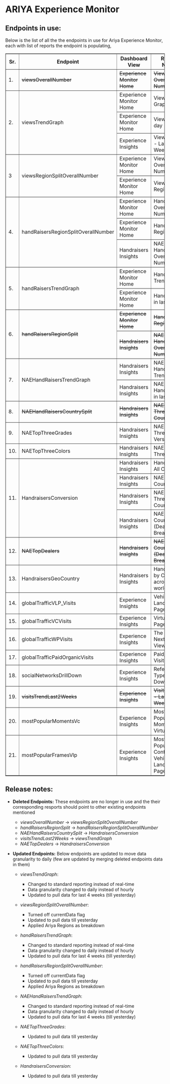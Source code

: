 # ARIYA Experience Monitor

## Endpoints in use:

Below is the list of all the the endpoints in use for Ariya Experience Monitor, each with list of reports the endpoint is populating,

<table border=1>
<thead>
  <tr>
    <th>Sr.</th>
    <th>Endpoint</th>
    <th>Dashboard View</th>
    <th>Report Name</th>
  </tr>
</thead>
<tbody>
  <tr>
    <td>1.</td>
    <td><s>viewsOverallNumber</s></td>
    <td><s>Experience Monitor Home</s></td>
    <td><s>Views Overall Number</s></td>
  </tr>
  <tr>
    <td rowspan=3>2.</td>
    <td rowspan=3>viewsTrendGraph<br></td>
    <td>Experience Monitor Home</td>
    <td>Views Trend Graph</td>
  </tr>
  <tr>
    <td>Experience Monitor Home</td>
    <td>Views in last day</td>
  </tr>
  <tr>
    <td>Experience Insights</td>
    <td>Views Trend - Last 4 Weeks</td>
  </tr>
  <tr>
    <td rowspan=2>3<br></td>
    <td rowspan=2>viewsRegionSplitOverallNumber</td>
    <td>Experience Monitor Home</td>
    <td>Views Overall Number</td>
  </tr>
  <tr>
    <td>Experience Monitor Home</td>
    <td>Views Region Split</td>
  </tr>
  <tr>
    <td rowspan=3>4.</td>
    <td rowspan=3>handRaisersRegionSplitOverallNumber</td>
    <td>Experience Monitor Home</td>
    <td>Handraisers Overall Number</td>
  </tr>
  <tr>
    <td>Experience Monitor Home</td>
    <td>Handraisers Region Split</td>
  </tr>
  <tr>
    <td>Handraisers Insights</td>
    <td>NAE Handraisers Overall Number</td>
  </tr>
  <tr>
    <td rowspan=2>5.</td>
    <td rowspan=2>handRaisersTrendGraph</td>
    <td>Experience Monitor Home</td>
    <td>Handraisers Trend Graph</td>
  </tr>
  <tr>
    <td>Experience Monitor Home</td>
    <td>Handraisers in last day</td>
  </tr>
  <tr>
    <td rowspan=2>6.</td>
    <td rowspan=2><s>handRaisersRegionSplit</s></td>
    <td><s>Experience Monitor Home</s></td>
    <td><s>Handraisers Region Split</s></td>
  </tr>
  <tr>
    <td><s>Handraisers Insights</s></td>
    <td><s>NAE Handraisers Overall Number</s></td>
  </tr>
  <tr>
    <td rowspan=2>7.</td>
    <td rowspan=2>NAEHandRaisersTrendGraph</td>
    <td>Handraisers Insights</td>
    <td>NAE Handraisers Trend Graph</td>
  </tr>
  <tr>
    <td>Handraisers Insights</td>
    <td>NAE Handraisers in last day</td>
  </tr>
  <tr>
    <td>8.</td>
    <td><s>NAEHandRaisersCountrySplit</s></td>
    <td><s>Handraisers Insights</s></td>
    <td><s>NAE Top Three Countries</s></td>
  </tr>
  <tr>
    <td>9.</td>
    <td>NAETopThreeGrades</td>
    <td>Handraisers Insights</td>
    <td>NAE Top Three Versions</td>
  </tr>
  <tr>
    <td>10.</td>
    <td>NAETopThreeColors</td>
    <td>Handraisers Insights</td>
    <td>NAE Top Three Colors</td>
  </tr>
  <tr>
    <td rowspan=4>11.</td>
    <td rowspan=4>HandraisersConversion</td>
    <td>Handraisers Insights</td>
    <td>Handraisers All Countries</td>
  </tr>
  <tr>
    <td>Handraisers Insights</td>
    <td>NAE All Countries</td>
  </tr>
  <tr>
    <td>Handraisers Insights</td>
    <td>NAE Top Three Countries</td>
  </tr>
  <tr>
    <td>Handraisers Insights</td>
    <td>NAE All Countries (Dealer Breakdown)</td>
  </tr>
  <tr>
    <td>12.</td>
    <td><s>NAETopDealers</s></td>
    <td><s>Handraisers Insights</s></td>
    <td><s>NAE All Countries (Dealer Breakdown)</s></td>
  </tr>
  <tr>
    <td>13.</td>
    <td>HandraisersGeoCountry</td>
    <td>Handraisers Insights</td>
    <td>Handraisers by Cities across the world</td>
  </tr>
  <tr>
    <td>14.</td>
    <td>globalTrafficVLP_Visits</td>
    <td>Experience Insights</td>
    <td>Vehicle Landing Page Views</td>
  </tr>
  <tr>
    <td>15.</td>
    <td>globalTrafficVCVisits</td>
    <td>Experience Insights</td>
    <td>Virtual Car Page Views</td>
  </tr>
  <tr>
    <td>16.</td>
    <td>globalTrafficWPVisits</td>
    <td>Experience Insights</td>
    <td>The Nissan Next Page Views</td>
  </tr>
  <tr>
    <td>17.</td>
    <td>globalTrafficPaidOrganicVisits</td>
    <td>Experience Insights</td>
    <td>Paid/Organic Visits</td>
  </tr>
  <tr>
    <td>18.</td>
    <td>socialNetworksDrillDown</td>
    <td>Experience Insights</td>
    <td>Referrer Type Drill-Down</td>
  </tr>
  <tr>
    <td>19.</td>
    <td><s>visitsTrendLast2Weeks</s></td>
    <td><s>Experience Insights</s></td>
    <td><s>Visits Trend - Last 4 Weeks</s></td>
  </tr>
  <tr>
    <td>20.</td>
    <td>mostPopularMomentsVc</td>
    <td>Experience Insights</td>
    <td>Most Popular Moments on Virtual Car</td>
  </tr>
  <tr>
    <td>21.</td>
    <td>mostPopularFramesVlp</td>
    <td>Experience Insights</td>
    <td>Most Popular Content on Vehicle Landing Page</td>
  </tr>
</tbody>
</table>

## Release notes:

- **Deleted Endpoints:** These endpoints are no longer in use and the their corresponding resports should point to other existing endpoints mentioned
  - *viewsOverallNumber* -> *viewsRegionSplitOverallNumber*
  - *handRaisersRegionSplit* -> *handRaisersRegionSplitOverallNumber*
  - *NAEHandRaisersCountrySplit* -> *HandraisersConversion*
  - *visitsTrendLast2Weeks* -> *viewsTrendGraph*
  - *NAETopDealers* -> *HandraisersConversion*
  
- **Updated Endpoints:** Below endpoints are updated to move data granularity to daily (few are updated by merging deleted endpoints data in them)
  - *viewsTrendGraph*: 
    - Changed to standard reporting instead of real-time
    - Data granularity changed to daily instead of hourly 
    - Updated to pull data for last 4 weeks (till yesterday)
    
  - *viewsRegionSplitOverallNumber*: 
    - Turned off currentData flag
    - Updated to pull data till yesterday
    - Applied Ariya Regions as breakdown
    
  - *handRaisersTrendGraph*: 
    - Changed to standard reporting instead of real-time
    - Data granularity changed to daily instead of hourly 
    - Updated to pull data for last 4 weeks (till yesterday)
    
  - *handRaisersRegionSplitOverallNumber*: 
    - Turned off currentData flag
    - Updated to pull data till yesterday
    - Applied Ariya Regions as breakdown
    
  - *NAEHandRaisersTrendGraph*: 
    - Changed to standard reporting instead of real-time
    - Data granularity changed to daily instead of hourly 
    - Updated to pull data for last 4 weeks (till yesterday)
    
  - *NAETopThreeGrades*: 
    - Updated to pull data till yesterday
    
  - *NAETopThreeColors*: 
    - Updated to pull data till yesterday
    
  - *HandraisersConversion*: 
    - Updated to pull data till yesterday